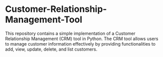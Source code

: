 # Customer-Relationship-Management-Tool
This repository contains a simple implementation of a Customer Relationship Management (CRM) tool in Python. The CRM tool allows users to manage customer information effectively by providing functionalities to add, view, update, delete, and list customers.
